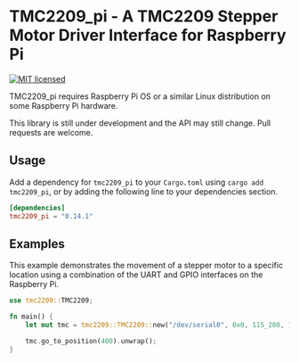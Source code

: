 # TMC2209_pi - A TMC2209 Stepper Motor Driver Interface for Raspberry Pi

[![MIT licensed](https://img.shields.io/badge/license-MIT-blue.svg)](LICENSE)

TMC2209_pi requires Raspberry Pi OS or a similar Linux distribution on some Raspberry Pi hardware.

This library is still under development and the API may still change. Pull requests are welcome.

## Usage

Add a dependency for `tmc2209_pi` to your `Cargo.toml` using `cargo add tmc2209_pi`, or by adding the following line to your dependencies section.

```toml
[dependencies]
tmc2209_pi = "0.14.1"
```

## Examples

This example demonstrates the movement of a stepper motor to a specific location using a combination of the UART and GPIO interfaces on the Raspberry Pi.

```rust
use tmc2209::TMC2209;

fn main() {
    let mut tmc = tmc2209::TMC2209::new("/dev/serial0", 0x0, 115_200, 16, 20, 21, 26).unwrap();

    tmc.go_to_position(400).unwrap();
}
```